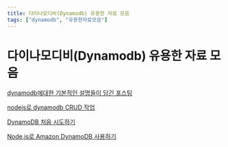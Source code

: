 ```yaml
---
title: 다이나모디비(Dynamodb) 유용한 자료 모음
tags: ["dynamodb", "유용한자료모음"]
---
```

# 다이나모디비(Dynamodb) 유용한 자료 모음

[dynamodb에대한 기본적인 설명들이 담긴 포스팅](http://interconnection.tistory.com/category/DataBase/DynamoDB)

[nodejs로 dynamodb CRUD 작업 ](http://simsi6.tistory.com/31)

[DynamoDB 처음 시도하기](http://webframeworks.kr/tutorials/weplanet/trying-dynamodb/)

[Node.js로 Amazon DynamoDB 사용하기](https://brunch.co.kr/@hee072794/74)

<TagLinks />

<Disqus />
